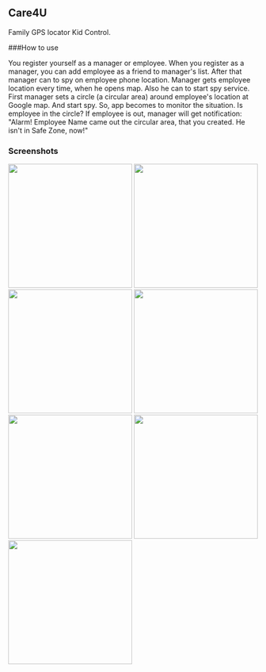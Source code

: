 ## Care4U

Family GPS locator Kid Control. 

###How to use 

You register yourself as a manager or employee. When you register as a manager, you can add employee as a friend to manager's list.  After that manager can to spy on employee phone location. 
Manager gets employee location  every time, when he opens map. 
Also he can to start spy service. First manager sets a circle (a circular area) around employee's location at Google map. And start spy. So, app becomes to monitor the situation. Is employee in the circle? If employee is out, manager will get notification: "Alarm! Employee Name came out the circular area, that you created. He isn't in Safe Zone, now!"

### Screenshots

<img src= "https://cloud.githubusercontent.com/assets/21062067/17776870/fa33de80-6566-11e6-9334-3b208b0c0f90.png" width="250">
<img src="https://cloud.githubusercontent.com/assets/21062067/17781771/4f5a5eb8-6579-11e6-9c42-2ab4f3b368f2.png" width="250">
<img src="https://cloud.githubusercontent.com/assets/21062067/17784579/afff230a-6585-11e6-814c-b61133982493.jpg" width="250">
<img src="https://cloud.githubusercontent.com/assets/21062067/17783365/68485536-6580-11e6-8277-8ab5548b0908.png" width="250">
<img src="https://cloud.githubusercontent.com/assets/21062067/17783801/52ef9d78-6582-11e6-880b-ae11ea062a0e.jpg" width="250">
<img src="https://cloud.githubusercontent.com/assets/21062067/17784109/e5775284-6583-11e6-89a7-84be54d7ac5f.jpg" width="250">
<img src="https://cloud.githubusercontent.com/assets/21062067/17784962/6d716aaa-6587-11e6-8c95-f5e2c6efa74e.jpg" width="250">
